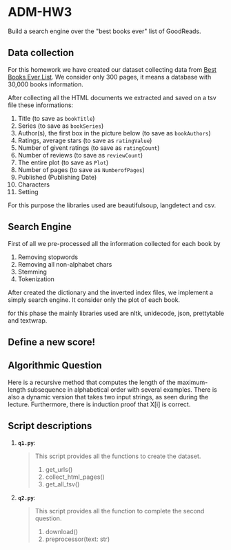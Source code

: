 # ADM-HW3

Build a search engine over the "best books ever" list of GoodReads. 

## Data collection

For this homework we have created our dataset collecting data from [Best Books Ever List](https://www.goodreads.com/list/show/1.Best_Books_Ever?page=1). We consider only 300 pages, it means a database with 30,000 books information.

After collecting all the HTML documents we extracted and saved on a tsv file these informations:

1. Title (to save as `bookTitle`)
2. Series (to save as `bookSeries`)
3. Author(s), the first box in the picture below (to save as `bookAuthors`)
4. Ratings, average stars (to save as `ratingValue`)
5. Number of givent ratings (to save as `ratingCount`)
6. Number of reviews (to save as `reviewCount`)
7. The entire plot (to save as `Plot`)
8. Number of pages (to save as `NumberofPages`)
9. Published (Publishing Date)
10. Characters
11. Setting

For this purpose the libraries used are beautifulsoup, langdetect and csv.

## Search Engine

First of all we pre-processed all the information collected for each book by

1. Removing stopwords
2. Removing all non-alphabet chars
3. Stemming
4. Tokenization

After created the dictionary and the inverted index files, we implement a simply search engine. It consider only the plot of each book.

for this phase the mainly libraries used are nltk, unidecode, json, prettytable and textwrap.

## Define a new score!




## Algorithmic Question

Here is a recursive method that computes the length of the maximum-length subsequence in alphabetical order with several examples.
There is also a dynamic version that takes two input strings, as seen during the lecture.
Furthermore, there is induction proof that X\[i] is correct.


## Script descriptions

1. __`q1.py`__: 
    >This script provides all the functions to create the dataset.
    >1. get_urls()
    >2. collect_html_pages()
    >3. get_all_tsv()
    
1. __`q2.py`__:
    >This script provides all the function to complete the second question.
    >1. download()
    >2. preprocessor(text: str)
    
    